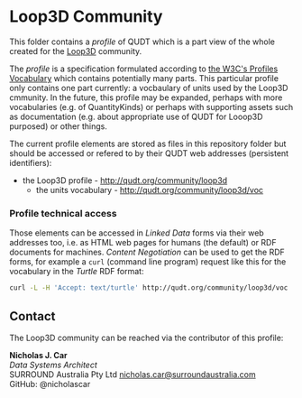 # Loop3D Community

This folder contains a _profile_ of QUDT which is a part view of the whole created for the [Loop3D](https://loop3d.org/) community. 

The _profile_ is a specification formulated according to [the W3C's Profiles Vocabulary](https://w3c.github.io/dx-prof/prof/) which contains potentially many parts. This particular profile only contains one part currently: a vocbaulary of units used by the Loop3D cmmunity. In the future, this profile may be expanded, perhaps with more vocabularies (e.g. of QuantityKinds) or perhaps with supporting assets such as documentation (e.g. about appropriate use of QUDT for Looop3D purposed) or other things.

The current profile elements are stored as files in this repository folder but should be accessed or refered to by their QUDT web addresses (persistent identifiers):

* the Loop3D profile - <http://qudt.org/community/loop3d>
    * the units vocabulary - <http://qudt.org/community/loop3d/voc>

### Profile technical access

Those elements can be accessed in _Linked Data_ forms via their web addresses too, i.e. as HTML web pages for humans (the default) or RDF documents for machines. _Content Negotiation_ can be used to get the RDF forms, for example a `curl` (command line program) request like this for the vocabulary in the _Turtle_ RDF format:

```bash
curl -L -H 'Accept: text/turtle' http://qudt.org/community/loop3d/voc
```


## Contact

The Loop3D community can be reached via the contributor of this profile:

**Nicholas J. Car**  
*Data Systems Architect*  
SURROUND Australia Pty Ltd
<nicholas.car@surroundaustralia.com>  
GitHub: @nicholascar  
